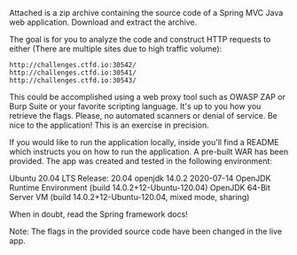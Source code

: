 

Attached is a zip archive containing the source code of a Spring MVC Java web application. Download and extract the archive.

The goal is for you to analyze the code and construct HTTP requests to either (There are multiple sites due to high traffic volume):

    http://challenges.ctfd.io:30542/
    http://challenges.ctfd.io:30541/
    http://challenges.ctfd.io:30543/

This could be accomplished using a web proxy tool such as OWASP ZAP or Burp Suite or your favorite scripting language. It's up to you how you retrieve the flags. Please, no automated scanners or denial of service. Be nice to the application! This is an exercise in precision.

If you would like to run the application locally, inside you'll find a README which instructs you on how to run the application. A pre-built WAR has been provided. The app was created and tested in the following environment:

Ubuntu 20.04 LTS Release: 20.04 openjdk 14.0.2 2020-07-14 OpenJDK Runtime Environment (build 14.0.2+12-Ubuntu-120.04) OpenJDK 64-Bit Server VM (build 14.0.2+12-Ubuntu-120.04, mixed mode, sharing)

When in doubt, read the Spring framework docs!

Note: The flags in the provided source code have been changed in the live app.

